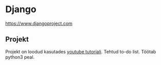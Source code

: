 # Django
https://www.djangoproject.com

## Projekt

Projekt on loodud kasutades [youtube tutoriali](https://www.youtube.com/watch?v=phHM6glUURw). Tehtud to-do list. Töötab python3 peal. 
